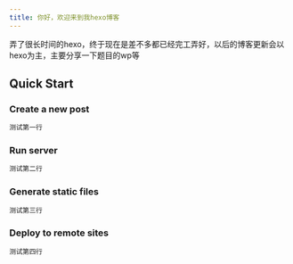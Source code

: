 ```yaml
---
title: 你好，欢迎来到我hexo博客
---
```

弄了很长时间的hexo，终于现在是差不多都已经完工弄好，以后的博客更新会以hexo为主，主要分享一下题目的wp等

## Quick Start

### Create a new post

``` bash
测试第一行
```

### Run server

``` bash
测试第二行
```

### Generate static files

``` bash
测试第三行
```

### Deploy to remote sites

``` bash
测试第四行
```
